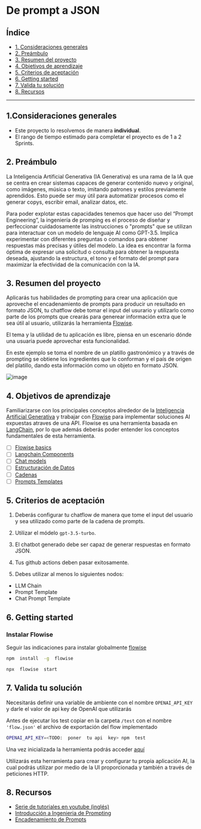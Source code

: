 # De prompt a JSON

## Índice

- [1. Consideraciones generales](#1-consideraciones-generales)
- [2. Preámbulo](#2-preámbulo)
- [3. Resumen del proyecto](#3-resumen-del-proyecto)
- [4. Objetivos de aprendizaje](#4-objetivos-de-aprendizaje)
- [5. Criterios de aceptación](#5-criterios-de-aceptación)
- [6. Getting started](#6-getting-started)
- [7. Valida tu solución](#7-valida-tu-solución)
- [8. Recursos](#8-recursos)

---

## 1.Consideraciones generales

- Este proyecto lo resolvemos de manera **individual**.
- El rango de tiempo estimado para completar el proyecto es de 1 a 2 Sprints.

## 2. Preámbulo

La Inteligencia Artificial Generativa (IA Generativa) es una rama de la IA que
se centra en crear sistemas capaces de generar contenido nuevo y original, como
imágenes, música o texto, imitando patrones y estilos previamente aprendidos.
Esto puede ser muy útil para automatizar procesos como el generar copys,
escribir email, analizar datos, etc.

Para poder explotar estas capacidades tenemos que hacer uso del “Prompt
Engineering”, la ingeniería de promping es el proceso de diseñar y perfeccionar
cuidadosamente las instrucciones o "prompts" que se utilizan para interactuar
con un modelo de lenguaje AI como GPT-3.5. Implica experimentar con diferentes
preguntas o comandos para obtener respuestas más precisas y útiles del modelo.
La idea es encontrar la forma óptima de expresar una solicitud o consulta para
obtener la respuesta deseada, ajustando la estructura, el tono y el formato del
prompt para maximizar la efectividad de la comunicación con la IA.

## 3. Resumen del proyecto

Aplicarás tus habilidades de prompting para crear una aplicación que aproveche
el encadenamiento de prompts para producir un resultado en formato JSON, tu
chatflow debe tomar el input del usurario y utilizarlo como parte de los prompts
que crearás para generear información extra que le sea útil al usuario,
utilizarás la herramienta [Flowise](https://flowiseai.com/).

El tema y la utilidad de tu aplicación es libre, piensa en un escenario dónde
una usuaria puede aprovechar esta funcionalidad.

En este ejemplo se toma el nombre de un platillo gastronómico y a través de
prompting se obtiene los ingredientes que lo conforman y el país de origen del
platillo, dando esta información como un objeto en formato JSON.

![image](https://github.com/Laboratoria/curriculum/assets/5282075/801b660d-6c92-44ed-9735-0d401f5a3918)

## 4. Objetivos de aprendizaje

Familiarizarse con los principales conceptos alrededor de la
[Inteligencia Artificial Generativa](https://es.wikipedia.org/wiki/Inteligencia_artificial_generativa)
y trabajar con [Flowise](https://docs.flowiseai.com/) para implementar
soluciones AI expuestas atraves de una API.
Flowise es una herramienta basada en [LangChain](https://docs.langchain.com/docs/),
por lo que además deberás poder entender los conceptos fundamentales de esta
herramienta.

- [ ] [Flowise basics](https://www.youtube.com/watch?v=tD6fwQyUIJE&list=PL4HikwTaYE0HDOuXMm5sU6DH6_ZrHBLSJ)
- [ ] [Langchain Components](https://docs.langchain.com/docs/category/components)
- [ ] [Chat models](https://docs.flowiseai.com/chat-models)
- [ ] [Estructuración de Datos](https://learnprompting.org/es/docs/basic_applications/table_generation)
- [ ] [Cadenas](https://docs.langchain.com/docs/components/chains/)
- [ ] [Prompts Templates](https://docs.langchain.com/docs/components/prompts/)

## 5. Criterios de aceptación

1. Deberás configurar tu chatflow de manera que tome el input del usuario y sea
   utilizado como parte de la cadena de prompts.

2. Utilizar el módelo `gpt-3.5-turbo`.

3. El chatbot generado debe ser capaz de generar respuestas en formato JSON.

4. Tus github actions deben pasar exitosamente.

5. Debes utilizar al menos lo siguientes nodos:

- LLM Chain
- Prompt Template
- Chat Prompt Template

## 6. Getting started

### Instalar Flowise

Seguir las indicaciones para instalar globalmente [flowise](https://github.com/FlowiseAI/Flowise)

```bash
npm  install  -g  flowise

npx  flowise  start
```

## 7. Valida tu solución

Necesitarás definir una variable de ambiente con el nombre `OPENAI_API_KEY` y
darle el valor de api key de OpenAI que utilizarás

Antes de ejecutar los test copiar en la carpeta `/test` con el nombre
`'flow.json'` el archivo de exportación del flow implementado

```bash
OPENAI_API_KEY=<TODO:  poner  tu api  key> npm  test
```

Una vez inicializada la herramienta podrás acceder [aquí](http://localhost:3000/)

Utilizarás esta herramienta para crear y configurar tu propia aplicación AI,
la cual podrás utilizar por medio de la UI proporcionada y también a través de
peticiones HTTP.

## 8. Recursos

- [Serie de tutoriales en youtube (inglés)](https://www.youtube.com/watch?v=tD6fwQyUIJE&list=PL4HikwTaYE0HDOuXMm5sU6DH6_ZrHBLSJ)
- [Introducción a Ingenieria de Prompting](https://learnprompting.org/es/docs/basics/prompting)
- [Encadenamiento de Prompts](https://botpress.com/es/blog/what-is-ai-prompt-chaining#:~:text=Permite%20crear%20respuestas%20personalizadas%20basadas,mejora%20el%20compromiso%20del%20usuario.)
